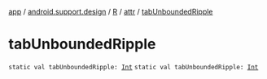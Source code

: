 [app](../../../index.md) / [android.support.design](../../index.md) / [R](../index.md) / [attr](index.md) / [tabUnboundedRipple](./tab-unbounded-ripple.md)

# tabUnboundedRipple

`static val tabUnboundedRipple: `[`Int`](https://kotlinlang.org/api/latest/jvm/stdlib/kotlin/-int/index.html)
`static val tabUnboundedRipple: `[`Int`](https://kotlinlang.org/api/latest/jvm/stdlib/kotlin/-int/index.html)